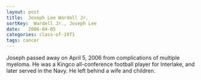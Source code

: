 ```yaml
---
layout: post
title:  Joseph Lee Wardell Jr.
sortKey:  Wardell Jr., Joseph Lee
date:   2006-04-05
categories: class-of-1971
tags: cancer
---
```

Joseph passed away on April 5, 2006 from complications of multiple myeloma. He was a Kingco all-conference football player for Interlake, and later served in the Navy. He left behind a wife and children.
